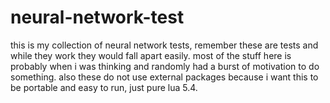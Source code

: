# neural-network-test
this is my collection of neural network tests, remember these are tests and while they work they would fall apart easily.
most of the stuff here is probably when i was thinking and randomly had a burst of motivation to do something.
also these do not use external packages because i want this to be portable and easy to run, just pure lua 5.4.
